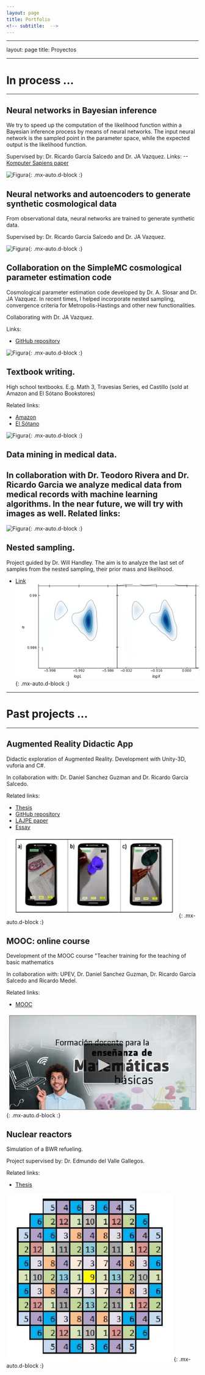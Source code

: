 ```yaml
---
layout: page
title: Portfolio
<!-- subtitle:  -->
---
```


---
layout: page
title: Proyectos
<!-- subtitle:  -->
---

# In process ...

---

## Neural networks in Bayesian inference
We try to speed up the computation of the likelihood function within a Bayesian inference process by means of neural networks. 
The input neural network is the sampled point in the parameter space, while the expected output is the likelihood function. 

Supervised by:  Dr. Ricardo García Salcedo and Dr. JA Vazquez.
Links:
--<a href="https://www.academia.edu/42113814/Una_Aplicaci%C3%B3n_de_las_Redes_Neuronales_Artificiales_en_la_Cosmolog%C3%ADa">Komputer Sapiens paper</a>

![Figura](https://igomezv.github.io/assets/img/bambiuam.png){: .mx-auto.d-block :}

## Neural networks and autoencoders to generate synthetic cosmological data 
From observational data, neural networks are trained to generate synthetic data.

Supervised by:  Dr. Ricardo García Salcedo and Dr. JA Vazquez.

![Figura](https://igomezv.github.io/assets/img/reconstruction.png){: .mx-auto.d-block :}


## Collaboration on the SimpleMC cosmological parameter estimation code
Cosmological parameter estimation code developed by Dr. A. Slosar and Dr. JA Vazquez. In recent times, I helped incorporate nested sampling, convergence criteria for Metropolis-Hastings and other new functionalities.

Collaborating with Dr. JA Vazquez.

Links:
 -  <a href="hhttps://github.com/ja-vazquez/SimpleMC">GitHub repository</a>

![Figura](https://igomezv.github.io/assets/img/triangleSimplemc.png){: .mx-auto.d-block :}


## Textbook writing.

High school textbooks. E.g. Math 3, Travesias Series, ed Castillo (sold at Amazon and El Sótano Bookstores)

Related links:
-  <a href="https://www.amazon.com.mx/Matem%C3%A1ticas-Ricardo-Garc%C3%ADa-Salcedo-Esquivel/dp/6075405224">Amazon</a>
 -  <a href="https://www.elsotano.com/libro/travesias-secundaria-matematicas-3_10554150">El Sótano</a>

![Figura](https://igomezv.github.io/assets/img/mateTravesias.png){: .mx-auto.d-block :}


## Data mining in medical data.
In collaboration with Dr. Teodoro Rivera and Dr. Ricardo Garcia we analyze medical data from medical records with machine learning algorithms. In the near future, we will try with images as well. 
Related links:
-

![Figura](https://igomezv.github.io/assets/img/medicalCluster.png){: .mx-auto.d-block :}



## Nested sampling.
Project guided by Dr. Will Handley. The aim is to analyze the last set of samples from the nested sampling, their prior mass and likelihood.
-  <a href="https://www.kicc.cam.ac.uk/directory/isidro-gomez-vargas-mr">Link</a>
![Figura](https://raw.githubusercontent.com/igomezv/igomezv.github.io/master/assets/img/nested.png){: .mx-auto.d-block :}

---

# Past projects ...

---

## Augmented Reality Didactic App
Didactic exploration of Augmented Reality. Development with Unity-3D, vuforia and C#.

In collaboration with:  Dr. Daniel Sanchez Guzman and Dr. Ricardo García Salcedo. 

Related links:
- <a href="https://www.academia.edu/35480448/Dise%C3%B1o_y_desarrollo_de_una_aplicaci%C3%B3n_para_dispositivos_m%C3%B3viles_de_realidad_aumentada">Thesis</a>
- <a href="https://github.com/igomezv/RAsolidsrev"> GitHub repository</a>
- <a href="https://www.academia.edu/38601945/Realidad_Aumentada_como_herramienta_did%C3%A1ctica_en_geometr%C3%ADa_3D">LAJPE paper</a>
- <a href="https://www.academia.edu/35480477/Posibilidad_did%C3%A1ctica_de_la_Realidad_Aumentada">Essay</a>

![Figura](https://raw.githubusercontent.com/igomezv/igomezv.github.io/master/assets/img/RA.png){: .mx-auto.d-block :}

## MOOC: online course
Development of the MOOC course "Teacher training for the teaching of basic mathematics

In collaboration with: UPEV, Dr. Daniel Sanchez Guzman, Dr. Ricardo García Salcedo and Ricardo Medel.

Related links:
- <a href="https://moocs.upev.ipn.mx/courses/course-v1:UPEV+FD1+2019_2/about">MOOC</a>

![Figura](https://raw.githubusercontent.com/igomezv/igomezv.github.io/master/assets/img/mooc.png){: .mx-auto.d-block :}

## Nuclear reactors
Simulation of a BWR refueling. 

Project supervised by: Dr. Edmundo del Valle Gallegos.

Related links:
- <a href="https://www.academia.edu/35480399/Seguimiento_operacional_de_una_recarga_de_combustible_de_un_reactor_BWR_con_SIMULATE_3">Thesis</a>

![Figura](https://raw.githubusercontent.com/igomezv/igomezv.github.io/master/assets/img/bwr.png){: .mx-auto.d-block :}

